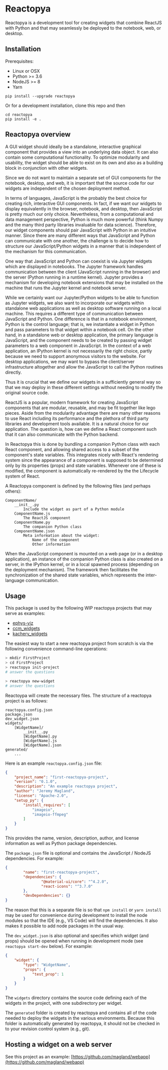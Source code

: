# Reactopya

Reactopya is a development tool for creating widgets that combine ReactJS with Python and that may seamlessly be deployed to the notebook, web, or desktop.

## Installation

Prerequisites:

* Linux or OSX
* Python >= 3.6
* NodeJS >= 8
* Yarn

```
pip install --upgrade reactopya
```

Or for a development installation, clone this repo and then

```
cd reactopya
pip install -e .
```

## Reactopya overview

A GUI widget should ideally be a standalone, interactive graphical component that provides a view into an underlying data object. It can also contain some computational functionality. To optimize modularity and usability, the widget should be able to exist on its own and also as a building block in conjunction with other widgets.

Since we do not want to maintain a separate set of GUI components for the notebook, desktop, and web, it is important that the source code for our widgets are independent of the chosen deployment method.

In terms of languages, JavaScript is the probably the best choice for creating rich, interactive GUI components. In fact, if we want our widgets to display equivalently in the browser, notebook, and desktop, then JavaScript is pretty much our only choice. Nevertheless, from a computational and data management perspective, Python is much more powerful (think Numpy and the many third party libraries invaluable for data science). Therefore, our widget components should pair JavaScript with Python in an intuitive manner. Since there are many different ways that JavaScript and Python can communicate with one another, the challenge is to decide how to structure our JavaScript/Python widgets in a manner that is independent of the mechanism for this communication.

One way that JavaScript and Python can coexist is via Jupyter widgets which are displayed in notebooks. The Jupyter framework handles communication between the client (JavaScript running in the browser) and the server (Python running in a runtime kernel). Jupyter provides a mechanism for developing notebook extensions that may be installed on the machine that runs the Jupyter kernel and notebook server.

While we certainly want our Jupyter/Python widgets to be able to function as Jupyter widgets, we also want to incorporate our widgets within standalone web applications as well as desktop software running on a local machine. This requires a different type of communication between JavaScript and Python. One difference is that in a notebook environment, Python is the control language; that is, we instantiate a widget in Python and pass parameters to that widget within a notebook cell. On the other hand, in a standalone web or desktop application, the primary language is JavaScript, and the component needs to be created by passing widget parameters to a web component in JavaScript. In the context of a web application, an IPython kernel is not necessarily the right choice, partly because we need to support anonymous visitors to the website. For desktop applications, we may want to bypass the client/server infrastructure altogether and allow the JavaScript to call the Python routines directly.

Thus it is crucial that we define our widgets in a sufficiently general way so that we may deploy in these different settings without needing to modify the original source code.

ReactJS is a popular, modern framework for creating JavaScript components that are modular, reusable, and may be fit together like lego pieces. Aside from the modularity advantage there are many other reasons to use React including its performance and the plethora of third party libraries and development tools available. It is a natural choice for our application. The question is, how can we define a React component such that it can also communicate with the Python backend.

In Reactopya this is done by bundling a companion Python class with each React component, and allowing shared access to a subset of the component's state variables. This integrates nicely with React's rendering system since the appearance of a component is supposed to be determined only by its properties (props) and state variables. Whenever one of these is modified, the component is automatically re-rendered by the the Lifecycle system of React.

A Reactopya component is defined by the following files (and perhaps others):

```
ComponentName/
    __init__.py
        Include the widget as part of a Python module
    ComponentName.js
        The ReactJS component
    ComponentName.py
        The companion Python class
    ComponentName.json
        Meta information about the widget:
            Name of the component
            Other information
```

When the JavaScript component is mounted on a web page (or in a desktop application), an instance of the companion Python class is also created on a server, in the IPython kernel, or in a local spawned process (depending on the deployment mechanism). The framework then facilitates the synchronization of the shared state variables, which represents the inter-language communication.

## Usage

This package is used by the following WIP reactopya projects that may serve as examples:

* [ephys-viz](https://github.com/flatironinstitute/ephys-viz)
* [ccm_widgets](https://github.com/flatironinstitute/ccm_widgets)
* [kachery_widgets](https://github.com/flatironinstitute/kachery/kachery_widgets)

The easiest way to start a new reactopya project from scratch is via the following convenience command-line operations:

```bash
> mkdir FirstProject
> cd FirstProject
> reactopya init-project
# answer the questions

> reactopya new-widget
# answer the questions
```

Reactoypa will create the necessary files. The structure of a reactopya project is as follows:

```
reactopya.config.json
package.json
dev_widget.json
widgets/
    [WidgetName]/
        __init__.py
        [WidgetName].py
        [WidgetName].js
        [WidgetName].json
generated/
    ...
```

Here is an example `reactopya.config.json` file:

```json
{
    "project_name": "first-reactopya-project",
    "version": "0.1.0",
    "description": "An example reactopya project",
    "author": "Jeremy Magland",
    "license": "Apache-2.0",
    "setup_py": {
        "install_requires": [
            "imageio",
            "imageio-ffmpeg"
        ]
    }
}
```

This provides the name, version, description, author, and license information as well as Python package dependencies.

The `package.json` file is optional and contains the JavaScript / NodeJS dependencies. For example:

```json
{
        "name": "first-reactopya-project",
        "dependencies": {
                "@material-ui/core": "^4.2.0",
                "react-icons": "^3.7.0"
        },
        "devDependencies": {}
}
```

The reason that this is a separate file is so that `npm install` or `yarn install` may be used for convenience during development to install the node modules so that the IDE (e.g.,  VS Code) will find the dependencies. It also makes it possible to add node packages in the usual way.

The `dev_widget.json` is also optional and specifies which widget (and props) should be opened when running in development mode (see `reactopya start-dev` below). For example:

```json
{
    "widget": {
        "type": "WidgetName",
        "props": {
            "test_prop": 1
        }
    }
}
```

The `widgets` directory contains the source code defining each of the widgets in the project, with one subdirectory per widget.

The `generated` folder is created by reactopya and contains all of the code needed to deploy the widgets in the various environments. Because this folder is automatically generated by reactopya, it should not be checked in to your revision control system (e.g., git).

## Hosting a widget on a web server

See this project as an example: [https://github.com/magland/webapp](https://github.com/magland/webapp)

